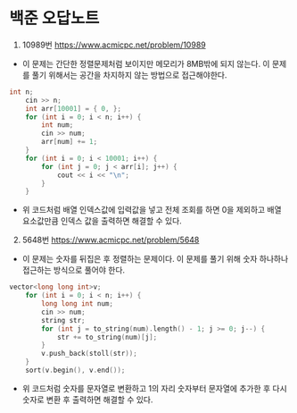 # 백준 오답노트

1. 10989번  <https://www.acmicpc.net/problem/10989>
  * 이 문제는 간단한 정렬문제처럼 보이지만 메모리가 8MB밖에 되지 않는다. 이 문제를 풀기 위해서는 공간을 차지하지 않는 방법으로 접근해야한다.
```c++
int n;
	cin >> n;
	int arr[10001] = { 0, };
	for (int i = 0; i < n; i++) {
		int num;
		cin >> num;
		arr[num] += 1;
	}
	for (int i = 0; i < 10001; i++) {
		for (int j = 0; j < arr[i]; j++) {
			cout << i << "\n";
		}
	}
  ```
  * 위 코드처럼 배열 인덱스값에 입력값을 넣고 전체 조회를 하면 0을 제외하고 배열 요소값만큼 인덱스 값을 출력하면 해결할 수 있다.

2. 5648번 <https://www.acmicpc.net/problem/5648>
  * 이 문제는 숫자를 뒤집은 후 정렬하는 문제이다. 이 문제를 풀기 위해 숫자 하나하나 접근하는 방식으로 풀어야 한다.
```c++
vector<long long int>v;
	for (int i = 0; i < n; i++) {
		long long int num;
		cin >> num;
		string str;
		for (int j = to_string(num).length() - 1; j >= 0; j--) {
			str += to_string(num)[j];
		}
		v.push_back(stoll(str));
	}
	sort(v.begin(), v.end());
```
  * 위 코드처럼 숫자를 문자열로 변환하고 1의 자리 숫자부터 문자열에 추가한 후 다시 숫자로 변환 후 출력하면 해결할 수 있다.
